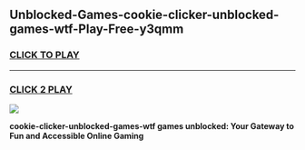 
## Unblocked-Games-cookie-clicker-unblocked-games-wtf-Play-Free-y3qmm
<h3>
<a href="https://premium76.site?title=cookie-clicker-unblocked-games-wtf&ref=10A">CLICK TO PLAY</a></h3>
<hr>

<h3>
<a href="https://premium76.site?title=cookie-clicker-unblocked-games-wtf&ref=10A">CLICK 2 PLAY</a>
  
</h3>

<a href="https://premium76.site?title=cookie-clicker-unblocked-games-wtf&ref=10A"><img src="https://clearcache.store/games.png"></a>


**cookie-clicker-unblocked-games-wtf games unblocked: Your Gateway to Fun and Accessible Online Gaming**
